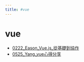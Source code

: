 ```yaml
---
title: #vue
---
```


# vue

- [0222_Eason_Vue.js_從基礎到協作](/pages/reports/2025/0222_Eason_Vue.js_從基礎到協作.md)
- [0525_Yang_vue心得分享](/pages/reports/2025/0525_Yang_vue心得分享.md)
